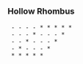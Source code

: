 ### Hollow Rhombus

```
 - - - - * * * * *
 - - - * - - - *
 - - * - - - *
 - * - - - *
 * * * * *
```